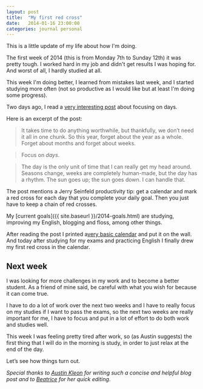 ```yaml
---
layout: post
title:  "My first red cross"
date:   2014-01-16 23:00:00
categories: journal personal
---
```


This is a little update of my life about how I'm doing.

The first week of 2014 (this is from Monday 7th to Sunday 12th) it was pretty
tough. I worked hard in my job and didn't get results I was hoping for. And
worst of all, I hardly studied at all.

This week I'm doing better, I learned from mistakes last week, and I started 
studying more often (not so productive as I would like but at least I'm doing
some progress).

Two days ago, I read a [very interesting post](http://austinkleon.com/2013/12/29/something-small-every-day/)
about focusing on days.

Here is an excerpt of the post:

> It takes time to do anything worthwhile, but thankfully, we don’t need it all
> in one chunk. So this year,
> forget about the year as a whole. Forget about months and forget about weeks.

> Focus on *days*.

> The day is the only unit of time that I can really get my head around. Seasons
> change, weeks are completely human-made, but the day has a rhythm. The sun
> goes up; the sun goes down. I can handle that.

The post mentions a Jerry Seinfeld productivity tip: get a calendar and mark a
red cross for each day that you complete your daily goal. Then you just have to
keep a chain of red crosses.

My [current goals]({{ site.baseurl }}/2014-goals.html) are studying, improving
my English, blogging and floss, among other things.

After reading the post I printed a[very basic calendar](http://www.calendarlabs.com/printable-calendar1.php?utm_expid=12657909-5.LeHNbDG4QY-ATXCW6as7yw.1)
and put it on the wall. And today after studying for my exams and practicing
English I finally drew my first red cross in the calendar.


## Next week

I was looking for more challenges in my work and to become a better student. As
a friend of mine said, be careful with what you wish for because it can come
true.

I have to do a lot of work over the next two weeks and I have to really focus on
my studies if I want to pass the exams, so the next two weeks are really
important for me, I have to focus and put in a lot of effort to do both work and
studies well.

This week I was feeling pretty tired after work, so (as Austin suggests) the
first thing that I will do in the morning is study, in order to just relax at
the end of the day.

Let’s see how things turn out.

*Special thanks to [Austin Kleon](http://austinkleon.com/) for writing such a
concise and helpful blog post and to
[Beatrice](http://www.beatricemurchphotography.com) for her quick editing*.